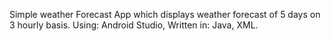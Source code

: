 Simple weather Forecast App which displays weather forecast of 5 days on 3 hourly basis.
Using: Android Studio, Written in: Java, XML.
